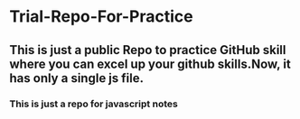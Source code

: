# Trial-Repo-For-Practice
## This is just a public Repo to practice GitHub skill where you can excel up  your github skills.Now, it has only a single js file.
### This is just a repo for javascript notes
